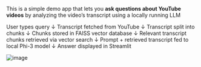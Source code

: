 This is a simple demo app that lets you **ask questions about YouTube videos** by analyzing the video’s transcript using a locally running LLM

User types query
↓
Transcript fetched from YouTube
↓
Transcript split into chunks
↓
Chunks stored in FAISS vector database
↓
Relevant transcript chunks retrieved via vector search
↓
Prompt + retrieved transcript fed to local Phi-3 model
↓
Answer displayed in Streamlit




![image](https://github.com/user-attachments/assets/39e9ec87-50e5-4f63-b226-5072f01b4aed)
